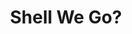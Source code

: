 ---
layout: gamepage
lang: "it"
title: "Shell We Go?"
description: "Short project description."
cover_image: "/assets/ShellWeGo/shellwego_cover.png"
background_image: "/assets/ShellWeGo/shellwego_background.jpg"
background_color: "#615aed"

gallery:
  - "/assets/ShellWeGo/1.jpg"

lang_links:
  it: "/it/projects/shellwego.html"
  en: "/en/projects/shellwego.html"
---